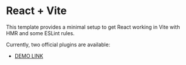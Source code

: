 # React + Vite

This template provides a minimal setup to get React working in Vite with HMR and some ESLint rules.

Currently, two official plugins are available:

- [DEMO LINK](https://github.com/vitejs/vite-plugin-react/blob/main/packages/plugin-react/README.md) 
